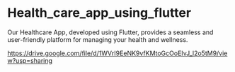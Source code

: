 # Health_care_app_using_flutter
Our Healthcare App, developed using Flutter, provides a seamless and user-friendly platform for managing your health and wellness.



https://drive.google.com/file/d/1WVrI9EeNK9vfKMtoGcOoEIvJ_l2o5tM9/view?usp=sharing
